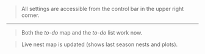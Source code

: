 
> All settings are accessible from the control bar <i class='fas fa-table-cells'></i> in the upper right corner.

------

> <span class="text-muted">  Both the *to-do* map and the *to-do* list work now. </span>

> <span class="text-muted"> Live nest map is updated (shows last season nests and plots). <span/>
